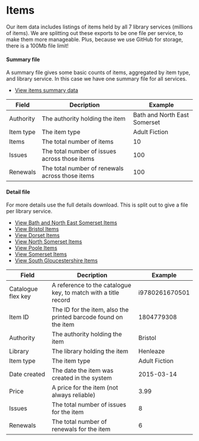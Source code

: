 Items
=====

Our item data includes listings of items held by all 7 library services (millions of items). We are splitting out these exports to be one file per service, to make them more manageable. Plus, because we use GitHub for storage, there is a 100Mb file limit!

#### Summary file

A summary file gives some basic counts of items, aggregated by item type, and library service. In this case we have one summary file for all services.

- [View items summary data](https://github.com/LibrariesWest/opendata/blob/master/catalogue/items_summary.csv)

| Field | Decription | Example |
| ----- | ---------- | ------- |
| Authority | The authority holding the item | Bath and North East Somerset |
| Item type | The item type | Adult Fiction |
| Items | The total number of items | 10 |
| Issues | The total number of issues across those items | 100 |
| Renewals | The total number of renewals across those items | 100 |

#### Detail file

For more details use the full details download. This is split out to give a file per library service.

- [View Bath and North East Somerset Items](https://github.com/LibrariesWest/opendata/blob/master/catalogue/items_banes.csv)
- [View Bristol Items](https://github.com/LibrariesWest/opendata/blob/master/catalogue/items_bristol.csv)
- [View Dorset Items](https://github.com/LibrariesWest/opendata/blob/master/catalogue/items_dorset.csv)
- [View North Somerset Items](https://github.com/LibrariesWest/opendata/blob/master/catalogue/items_northsomerset.csv)
- [View Poole Items](https://github.com/LibrariesWest/opendata/blob/master/catalogue/items_poole.csv)
- [View Somerset Items](https://github.com/LibrariesWest/opendata/blob/master/catalogue/items_somerset.csv)
- [View South Gloucestershire Items](https://github.com/LibrariesWest/opendata/blob/master/catalogue/items_southglos.csv)

| Field | Decription | Example |
| ----- | ---------- | ------- |
| Catalogue flex key | A reference to the catalogue key, to match with a title record | i9780261670501 |
| Item ID | The ID for the item, also the printed barcode found on the item | 1804779308 |
| Authority | The authority holding the item | Bristol |
| Library | The library holding the item | Henleaze |
| Item type | The item type | Adult Fiction |
| Date created | The date the item was created in the system | 2015-03-14 |
| Price | A price for the item (not always reliable) | 3.99 |
| Issues | The total number of issues for the item | 8 |
| Renewals | The total number of renewals for the item | 6 |
